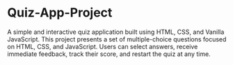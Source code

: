 # Quiz-App-Project
A simple and interactive quiz application built using HTML, CSS, and Vanilla JavaScript. This project presents a set of multiple-choice questions focused on HTML, CSS, and JavaScript. Users can select answers, receive immediate feedback, track their score, and restart the quiz at any time.
